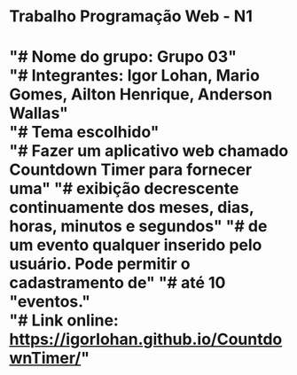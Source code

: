 <h1>Trabalho Programação Web - N1<h1>
  
"# Nome do grupo: Grupo 03"<br/>
"# Integrantes: Igor Lohan, Mario Gomes, Ailton Henrique, Anderson Wallas"
<br/>
"# Tema escolhido"<br/>
"# Fazer um aplicativo web chamado Countdown Timer para fornecer uma"
"# exibição decrescente continuamente dos meses, dias, horas, minutos e segundos"
"# de um evento qualquer inserido pelo usuário. Pode permitir o cadastramento de"
"# até 10 "eventos."
<br/>
"# Link online: https://igorlohan.github.io/CountdownTimer/"
